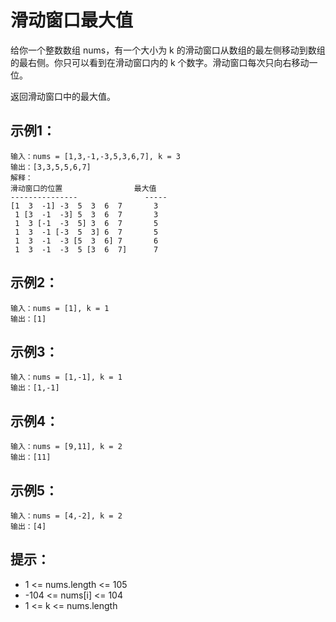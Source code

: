 # 滑动窗口最大值

给你一个整数数组 nums，有一个大小为 k 的滑动窗口从数组的最左侧移动到数组的最右侧。你只可以看到在滑动窗口内的 k 个数字。滑动窗口每次只向右移动一位。

返回滑动窗口中的最大值。

## 示例1：
```
输入：nums = [1,3,-1,-3,5,3,6,7], k = 3
输出：[3,3,5,5,6,7]
解释：
滑动窗口的位置                最大值
---------------               -----
[1  3  -1] -3  5  3  6  7       3
 1 [3  -1  -3] 5  3  6  7       3
 1  3 [-1  -3  5] 3  6  7       5
 1  3  -1 [-3  5  3] 6  7       5
 1  3  -1  -3 [5  3  6] 7       6
 1  3  -1  -3  5 [3  6  7]      7
```

## 示例2：
```
输入：nums = [1], k = 1
输出：[1]
```

## 示例3：
```
输入：nums = [1,-1], k = 1
输出：[1,-1]
```

## 示例4：
```
输入：nums = [9,11], k = 2
输出：[11]
```

## 示例5：
```
输入：nums = [4,-2], k = 2
输出：[4]
```

## 提示：
- 1 <= nums.length <= 105
- -104 <= nums[i] <= 104
- 1 <= k <= nums.length
